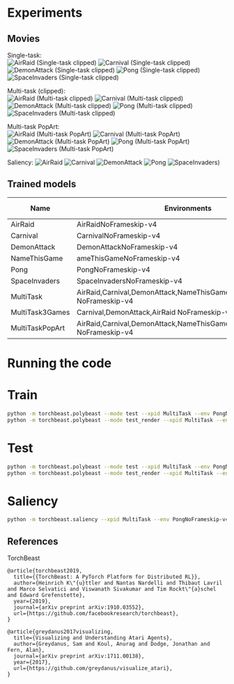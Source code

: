 # Experiments

## Movies

Single-task:  
![AirRaid (Single-task clipped)](movies/AirRaid_050009600_AirRaidNoFrameskip-v4.gif)
![Carnival (Single-task clipped)](movies/Carnival_050002560_CarnivalNoFrameskip-v4.gif)
![DemonAttack (Single-task clipped)](movies/DemonAttack_050001280_DemonAttackNoFrameskip-v4.gif)
![Pong (Single-task clipped)](movies/Pong_050013440_PongNoFrameskip-v4.gif)
![SpaceInvaders (Single-task clipped)](movies/SpaceInvaders_050001280_SpaceInvadersNoFrameskip-v4.gif)
  
Multi-task (clipped):  
![AirRaid (Multi-task clipped)](movies/MultiTask_300014720_AirRaidNoFrameskip-v4.gif)
![Carnival (Multi-task clipped)](movies/MultiTask_300014720_CarnivalNoFrameskip-v4.gif)
![DemonAttack (Multi-task clipped)](movies/MultiTask_300014720_DemonAttackNoFrameskip-v4.gif)
![Pong (Multi-task clipped)](movies/MultiTask_300014720_PongNoFrameskip-v4.gif)
![SpaceInvaders (Multi-task clipped)](movies/MultiTask_300014720_SpaceInvadersNoFrameskip-v4.gif)
  
Multi-task PopArt:  
![AirRaid (Multi-task PopArt)](movies/MultiTaskPopart_300010240_AirRaidNoFrameskip-v4.gif)
![Carnival (Multi-task PopArt)](movies/MultiTaskPopart_300010240_CarnivalNoFrameskip-v4.gif)
![DemonAttack (Multi-task PopArt)](movies/MultiTaskPopart_300010240_DemonAttackNoFrameskip-v4.gif)
![Pong (Multi-task PopArt)](movies/MultiTaskPopart_300010240_PongNoFrameskip-v4.gif)
![SpaceInvaders (Multi-task PopArt)](movies/MultiTaskPopart_300010240_SpaceInvadersNoFrameskip-v4.gif)

Saliency:
![AirRaid](movies/Saliency_AirRaidNoFrameskip-v4.gif)
![Carnival](movies/Saliency_CarnivalNoFrameskip-v4.gif)
![DemonAttack](movies/Saliency_DemonAttackNoFrameskip-v4.gif)
![Pong](movies/Saliency_PongNoFrameskip-v4.gif)
![SpaceInvaders)](movies/Saliency_SpaceInvadersNoFrameskip-v4.gif)


## Trained models

| Name | Environments | Steps (millions) |
| ---- |------------- | ---------------- |
| AirRaid | AirRaidNoFrameskip-v4 | 50 |
| Carnival | CarnivalNoFrameskip-v4  | 50 |
| DemonAttack | DemonAttackNoFrameskip-v4 | 50 |
| NameThisGame| ameThisGameNoFrameskip-v4 | 50 |
| Pong| PongNoFrameskip-v4 | 50 |
| SpaceInvaders | SpaceInvadersNoFrameskip-v4 | 50 |
| MultiTask | AirRaid,Carnival,DemonAttack,NameThisGame,Pong,SpaceInvaders NoFrameskip-v4 | 300 |
| MultiTask3Games | Carnival,DemonAttack,AirRaid NoFrameskip-v4 | 100 |
| MultiTaskPopArt | AirRaid,Carnival,DemonAttack,NameThisGame,Pong,SpaceInvaders NoFrameskip-v4 | 300 |


# Running the code
# Train
```bash
python -m torchbeast.polybeast --mode test --xpid MultiTask --env PongNoFrameskip-v4 --savedir=./logs/torchbeast
python -m torchbeast.polybeast --mode test_render --xpid MultiTask --env PongNoFrameskip-v4 --savedir=./logs/torchbeast
```


# Test
```bash
python -m torchbeast.polybeast --mode test --xpid MultiTask --env PongNoFrameskip-v4 --savedir=./logs/torchbeast
python -m torchbeast.polybeast --mode test_render --xpid MultiTask --env PongNoFrameskip-v4 --savedir=./logs/torchbeast
```

# Saliency
```bash
python -m torchbeast.saliency --xpid MultiTask --env PongNoFrameskip-v4 --resolution=75 --num_frames 5 --savedir=./logs/torchbeast
```

## References
TorchBeast
```
@article{torchbeast2019,
  title={{TorchBeast: A PyTorch Platform for Distributed RL}},
  author={Heinrich K\"{u}ttler and Nantas Nardelli and Thibaut Lavril and Marco Selvatici and Viswanath Sivakumar and Tim Rockt\"{a}schel and Edward Grefenstette},
  year={2019},
  journal={arXiv preprint arXiv:1910.03552},
  url={https://github.com/facebookresearch/torchbeast},
}
```
```
@article{greydanus2017visualizing,
  title={Visualizing and Understanding Atari Agents},
  author={Greydanus, Sam and Koul, Anurag and Dodge, Jonathan and Fern, Alan},
  journal={arXiv preprint arXiv:1711.00138},
  year={2017},
  url={https://github.com/greydanus/visualize_atari},
}
```
